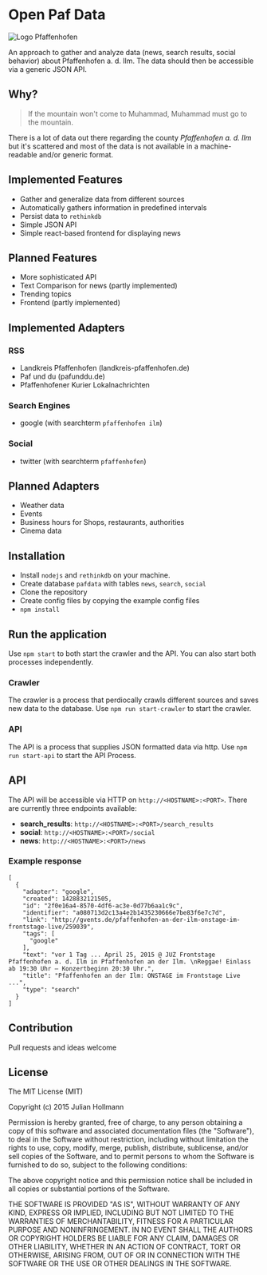 # Open Paf Data

![Logo Pfaffenhofen](http://upload.wikimedia.org/wikipedia/commons/thumb/6/6b/Wappen_Landkreis_Pfaffenhofen_an_der_Ilm.svg/140px-Wappen_Landkreis_Pfaffenhofen_an_der_Ilm.svg.png)

An approach to gather and analyze data (news, search results, social behavior) about Pfaffenhofen a. d. Ilm.
The data should then be accessible via a generic JSON API.

## Why?

> If the mountain won't come to Muhammad, Muhammad must go to the mountain.

There is a lot of data out there regarding the county *Pfaffenhofen a. d. Ilm* but it's scattered and most of the data is not available in a machine-readable and/or generic format.

## Implemented Features

* Gather and generalize data from different sources
* Automatically gathers information in predefined intervals
* Persist data to `rethinkdb`
* Simple JSON API
* Simple react-based frontend for displaying news

## Planned Features
* More sophisticated API
* Text Comparison for news (partly implemented)
* Trending topics
* Frontend (partly implemented)

## Implemented Adapters

### RSS
* Landkreis Pfaffenhofen (landkreis-pfaffenhofen.de)
* Paf und du (pafunddu.de)
* Pfaffenhofener Kurier Lokalnachrichten

### Search Engines
* google (with searchterm `pfaffenhofen ilm`)

### Social
* twitter (with searchterm `pfaffenhofen`)

## Planned Adapters
* Weather data
* Events
* Business hours for Shops, restaurants, authorities
* Cinema data

## Installation
* Install `nodejs` and `rethinkdb` on your machine.
* Create database `pafdata` with tables `news`, `search`, `social`
* Clone the repository
* Create config files by copying the example config files
* `npm install`

## Run the application

Use `npm start` to both start the crawler and the API. You can also start both processes independently.

### Crawler
The crawler is a process that perdiocally crawls different sources and saves new data to the database. Use `npm run start-crawler` to start the crawler.

### API
The API is a process that supplies JSON formatted data via http. Use `npm run start-api` to start the API Process.

## API
The API will be accessible via HTTP on `http://<HOSTNAME>:<PORT>`.
There are currently three endpoints available:

* **search_results**: `http://<HOSTNAME>:<PORT>/search_results`
* **social**: `http://<HOSTNAME>:<PORT>/social`
* **news**: `http://<HOSTNAME>:<PORT>/news`

### Example response

```json:
[
  {
    "adapter": "google",
    "created": 1428832121505,
    "id": "2f0e16a4-8570-4df6-ac3e-0d77b6aa1c9c",
    "identifier": "a080713d2c13a4e2b1435230666e7be83f6e7c7d",
    "link": "http://gvents.de/pfaffenhofen-an-der-ilm-onstage-im-frontstage-live/259039",
    "tags": [
      "google"
    ],
    "text": "vor 1 Tag ... April 25, 2015 @ JUZ Frontstage Pfaffenhofen a. d. Ilm in Pfaffenhofen an der Ilm. \nReggae! Einlass ab 19:30 Uhr – Konzertbeginn 20:30 Uhr.",
    "title": "Pfaffenhofen an der Ilm: ONSTAGE im Frontstage Live ...",
    "type": "search"
  }
]
```

## Contribution
Pull requests and ideas welcome

## License
The MIT License (MIT)

Copyright (c) 2015 Julian Hollmann

Permission is hereby granted, free of charge, to any person obtaining a copy of this software and associated documentation files (the "Software"), to deal in the Software without restriction, including without limitation the rights to use, copy, modify, merge, publish, distribute, sublicense, and/or sell copies of the Software, and to permit persons to whom the Software is furnished to do so, subject to the following conditions:

The above copyright notice and this permission notice shall be included in all copies or substantial portions of the Software.

THE SOFTWARE IS PROVIDED "AS IS", WITHOUT WARRANTY OF ANY KIND, EXPRESS OR IMPLIED, INCLUDING BUT NOT LIMITED TO THE WARRANTIES OF MERCHANTABILITY, FITNESS FOR A PARTICULAR PURPOSE AND NONINFRINGEMENT. IN NO EVENT SHALL THE AUTHORS OR COPYRIGHT HOLDERS BE LIABLE FOR ANY CLAIM, DAMAGES OR OTHER LIABILITY, WHETHER IN AN ACTION OF CONTRACT, TORT OR OTHERWISE, ARISING FROM, OUT OF OR IN CONNECTION WITH THE SOFTWARE OR THE USE OR OTHER DEALINGS IN THE SOFTWARE.

